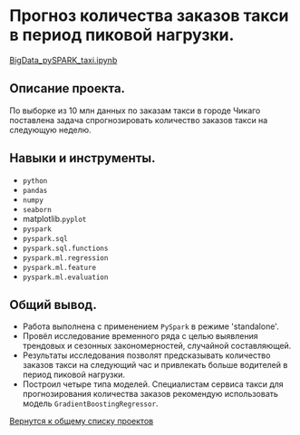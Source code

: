 # Прогноз количества заказов такси в период пиковой нагрузки.
   
[BigData_pySPARK_taxi.ipynb](BigData_pySPARK_taxi.ipynb "notebook.ipynb")   


## Описание проекта.

По выборке из 10 млн данных по заказам такси в городе Чикаго поставлена задача спрогнозировать количество заказов такси на следующую неделю.  


## Навыки и инструменты.

* `python`  
* `pandas`  
* `numpy`  
* `seaborn`  
* matplotlib.`pyplot`  
* `pyspark`
* `pyspark.sql`
* `pyspark.sql.functions`
* `pyspark.ml.regression`
* `pyspark.ml.feature`
* `pyspark.ml.evaluation`


## Общий вывод.

* Работа выполнена с применением `PySpark` в режиме 'standalone'. 
* Провёл исследование временного ряда с целью выявления трендовых и сезонных закономерностей, случайной составляющей.
* Результаты исследования позволят предсказывать количество заказов такси на следующий час и привлекать больше водителей в период пиковой нагрузки.
* Построил четыре типа моделей. Специалистам сервиса такси для прогнозирования количества заказов рекомендую использовать модель `GradientBoostingRegressor`.


[Вернутся к общему списку проектов](../README.md)